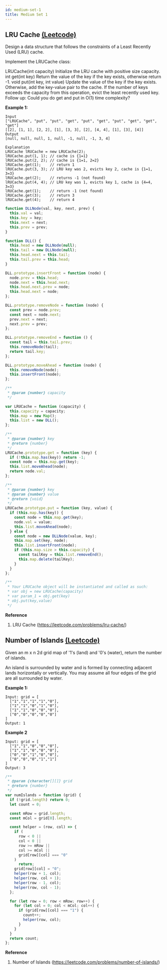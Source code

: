 ```yaml
---
id: medium-set-1
title: Medium Set 1
---
```


## LRU Cache [(Leetcode)](https://leetcode.com/problems/lru-cache/)

Design a data structure that follows the constraints of a Least Recently Used (LRU) cache.

Implement the LRUCache class:

LRUCache(int capacity) Initialize the LRU cache with positive size capacity.
int get(int key) Return the value of the key if the key exists, otherwise return -1.
void put(int key, int value) Update the value of the key if the key exists. Otherwise, add the key-value pair to the cache. If the number of keys exceeds the capacity from this operation, evict the least recently used key.
Follow up:
Could you do get and put in O(1) time complexity?

**Example 1:**

```
Input
["LRUCache", "put", "put", "get", "put", "get", "put", "get", "get", "get"]
[[2], [1, 1], [2, 2], [1], [3, 3], [2], [4, 4], [1], [3], [4]]
Output
[null, null, null, 1, null, -1, null, -1, 3, 4]

Explanation
LRUCache lRUCache = new LRUCache(2);
lRUCache.put(1, 1); // cache is {1=1}
lRUCache.put(2, 2); // cache is {1=1, 2=2}
lRUCache.get(1);    // return 1
lRUCache.put(3, 3); // LRU key was 2, evicts key 2, cache is {1=1, 3=3}
lRUCache.get(2);    // returns -1 (not found)
lRUCache.put(4, 4); // LRU key was 1, evicts key 1, cache is {4=4, 3=3}
lRUCache.get(1);    // return -1 (not found)
lRUCache.get(3);    // return 3
lRUCache.get(4);    // return 4
```

```javascript
function DLLNode(val, key, next, prev) {
  this.val = val;
  this.key = key;
  this.next = next;
  this.prev = prev;
}

function DLL() {
  this.head = new DLLNode(null);
  this.tail = new DLLNode(null);
  this.head.next = this.tail;
  this.tail.prev = this.head;
}

DLL.prototype.insertFront = function (node) {
  node.prev = this.head;
  node.next = this.head.next;
  this.head.next.prev = node;
  this.head.next = node;
};

DLL.prototype.removeNode = function (node) {
  const prev = node.prev;
  const next = node.next;
  prev.next = next;
  next.prev = prev;
};

DLL.prototype.removeEnd = function () {
  const tail = this.tail.prev;
  this.removeNode(tail);
  return tail.key;
};

DLL.prototype.moveAhead = function (node) {
  this.removeNode(node);
  this.insertFront(node);
};

/**
 * @param {number} capacity
 */

var LRUCache = function (capacity) {
  this.capacity = capacity;
  this.map = new Map();
  this.list = new DLL();
};

/**
 * @param {number} key
 * @return {number}
 */
LRUCache.prototype.get = function (key) {
  if (!this.map.has(key)) return -1;
  const node = this.map.get(key);
  this.list.moveAhead(node);
  return node.val;
};

/**
 * @param {number} key
 * @param {number} value
 * @return {void}
 */
LRUCache.prototype.put = function (key, value) {
  if (this.map.has(key)) {
    const node = this.map.get(key);
    node.val = value;
    this.list.moveAhead(node);
  } else {
    const node = new DLLNode(value, key);
    this.map.set(key, node);
    this.list.insertFront(node);
    if (this.map.size > this.capacity) {
      const tailKey = this.list.removeEnd();
      this.map.delete(tailKey);
    }
  }
};

/**
 * Your LRUCache object will be instantiated and called as such:
 * var obj = new LRUCache(capacity)
 * var param_1 = obj.get(key)
 * obj.put(key,value)
 */
```

**Reference**

1. LRU Cache (https://leetcode.com/problems/lru-cache/)

## Number of Islands [(Leetcode)](https://leetcode.com/problems/number-of-islands/)

Given an m x n 2d grid map of '1's (land) and '0's (water), return the number of islands.

An island is surrounded by water and is formed by connecting adjacent lands horizontally or vertically. You may assume all four edges of the grid are all surrounded by water.

**Example 1:**

```
Input: grid = [
  ["1","1","1","1","0"],
  ["1","1","0","1","0"],
  ["1","1","0","0","0"],
  ["0","0","0","0","0"]
]
Output: 1
```

**Example 2**

```
Input: grid = [
  ["1","1","0","0","0"],
  ["1","1","0","0","0"],
  ["0","0","1","0","0"],
  ["0","0","0","1","1"]
]
Output: 3
```

```javascript
/**
 * @param {character[][]} grid
 * @return {number}
 */
var numIslands = function (grid) {
  if (!grid.length) return 0;
  let count = 0;

  const mRow = grid.length;
  const mCol = grid[0].length;

  const helper = (row, col) => {
    if (
      row < 0 ||
      col < 0 ||
      row >= mRow ||
      col >= mCol ||
      grid[row][col] === "0"
    )
      return;
    grid[row][col] = "0";
    helper(row + 1, col);
    helper(row, col + 1);
    helper(row - 1, col);
    helper(row, col - 1);
  };

  for (let row = 0; row < mRow; row++) {
    for (let col = 0; col < mCol; col++) {
      if (grid[row][col] === "1") {
        count++;
        helper(row, col);
      }
    }
  }
  return count;
};
```

**Reference**

1. Number of Islands (https://leetcode.com/problems/number-of-islands/)
